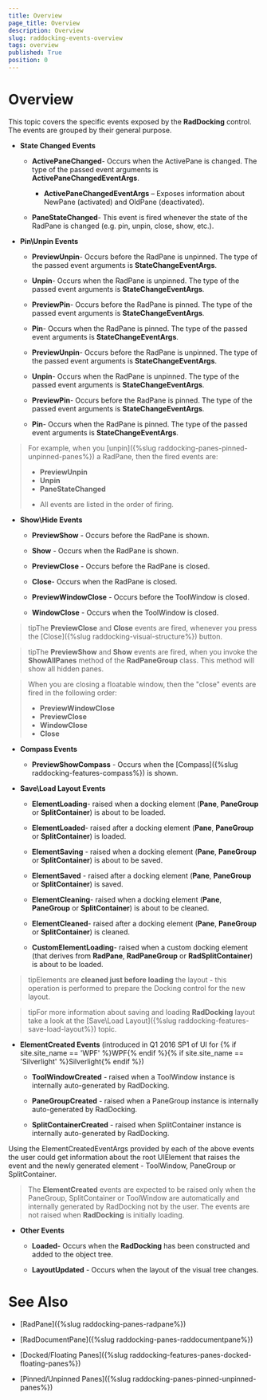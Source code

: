 ```yaml
---
title: Overview
page_title: Overview
description: Overview
slug: raddocking-events-overview
tags: overview
published: True
position: 0
---
```


# Overview

This topic covers the specific events exposed by the __RadDocking__ control. The events are grouped by their general purpose.

* __State Changed Events__

	* __ActivePaneChanged__- Occurs when the ActivePane is changed. The type of the passed event arguments is __ActivePaneChangedEventArgs__.
	
		* __ActivePaneChangedEventArgs__ – Exposes information about NewPane (activated) and OldPane (deactivated).
		
	* __PaneStateChanged__- This event is fired whenever the state of the RadPane is changed (e.g. pin, unpin, close, show, etc.).
	
* __Pin\Unpin Events__

	* __PreviewUnpin__- Occurs before the RadPane is unpinned. The type of the passed event arguments is __StateChangeEventArgs__.
	
	* __Unpin__- Occurs when the RadPane is unpinned. The type of the passed event arguments is __StateChangeEventArgs__.
	
	* __PreviewPin__- Occurs before the RadPane is pinned. The type of the passed event arguments is __StateChangeEventArgs__.
	
	* __Pin__- Occurs when the RadPane is pinned. The type of the passed event arguments is __StateChangeEventArgs__.
	
	* __PreviewUnpin__- Occurs before the RadPane is unpinned. The type of the passed event arguments is __StateChangeEventArgs__.
	
	* __Unpin__- Occurs when the RadPane is unpinned. The type of the passed event arguments is __StateChangeEventArgs__.

	* __PreviewPin__- Occurs before the RadPane is pinned. The type of the passed event arguments is __StateChangeEventArgs__.
	
	* __Pin__- Occurs when the RadPane is pinned. The type of the passed event arguments is __StateChangeEventArgs__.
	
>For example, when you [unpin]({%slug raddocking-panes-pinned-unpinned-panes%}) a RadPane, then the fired events are:                   
>	* __PreviewUnpin__
>	* __Unpin__
>	* __PaneStateChanged__ 
>- All events are listed in the order of firing.
 
* __Show\Hide Events__

	* __PreviewShow__ - Occurs before the RadPane is shown.

	* __Show__ - Occurs when the RadPane is shown.

	* __PreviewClose__ - Occurs before the RadPane is closed.
	
	* __Close__- Occurs when the RadPane is closed.

	* __PreviewWindowClose__ - Occurs before the ToolWindow is closed.

	* __WindowClose__ - Occurs when the ToolWindow is closed.

>tipThe __PreviewClose__ and __Close__ events are fired, whenever you press the [Close]({%slug raddocking-visual-structure%}) button.

>tipThe __PreviewShow__ and __Show__ events are fired, when you invoke the __ShowAllPanes__ method of the __RadPaneGroup__ class. This method will show all hidden panes.

>When you are closing a floatable window, then the "close" events are fired in the following order:
> 	* __PreviewWindowClose__
> 	* __PreviewClose__
> 	* __WindowClose__
> 	* __Close__

* __Compass Events__

	* __PreviewShowCompass__ - Occurs when the [Compass]({%slug raddocking-features-compass%}) is shown.

* __Save\Load Layout Events__

	* __ElementLoading__- raised when a docking element (__Pane__, __PaneGroup__ or __SplitContainer__) is about to be loaded.

	* __ElementLoaded__- raised after a docking element (__Pane__, __PaneGroup__ or __SplitContainer__) is loaded.

	* __ElementSaving__ - raised when a docking element (__Pane__, __PaneGroup__ or __SplitContainer__) is about to be saved.

	* __ElementSaved__ - raised after a docking element (__Pane__, __PaneGroup__ or __SplitContainer__) is saved.

	* __ElementCleaning__- raised when a docking element (__Pane__, __PaneGroup__ or __SplitContainer__) is about to be cleaned.

	* __ElementCleaned__- raised after a docking element (__Pane__, __PaneGroup__ or __SplitContainer__) is cleaned.
	
	* __CustomElementLoading__- raised when a custom docking element (that derives from __RadPane__, __RadPaneGroup__ or __RadSplitContainer__) is about to be loaded. 

>tipElements are __cleaned just before loading__ the layout - this operation is performed to prepare the Docking control for the new layout.

>tipFor more information about saving and loading __RadDocking__ layout take a look at the [Save\Load Layout]({%slug raddocking-features-save-load-layout%}) topic.

* __ElementCreated Events__ (introduced in Q1 2016 SP1 of UI for {% if site.site_name == 'WPF' %}WPF{% endif %}{% if site.site_name == 'Silverlight' %}Silverlight{% endif %})

	* __ToolWindowCreated__ - raised when a ToolWindow instance is internally auto-generated by RadDocking.
	
	* __PaneGroupCreated__ - raised when a PaneGroup instance is internally auto-generated by RadDocking.
	
	* __SplitContainerCreated__ - raised when SplitContainer instance is internally auto-generated by RadDocking.
	
Using the ElementCreatedEventArgs provided by each of the above events the user could get information about the root UIElement that raises the event and the newly generated element - ToolWindow, PaneGroup or SplitContainer.

>The __ElementCreated__ events are expected to be raised only when the PaneGroup, SplitContainer or ToolWindow are automatically and internally generated by RadDocking not by the user. The events are not raised when __RadDocking__ is initially loading.

* __Other Events__

	* __Loaded__- Occurs when the __RadDocking__ has been constructed and added to the object tree.

	* __LayoutUpdated__ - Occurs when the layout of the visual tree changes.
	

# See Also

 * [RadPane]({%slug raddocking-panes-radpane%})

 * [RadDocumentPane]({%slug raddocking-panes-raddocumentpane%})

 * [Docked/Floating Panes]({%slug raddocking-features-panes-docked-floating-panes%})

 * [Pinned/Unpinned Panes]({%slug raddocking-panes-pinned-unpinned-panes%})

